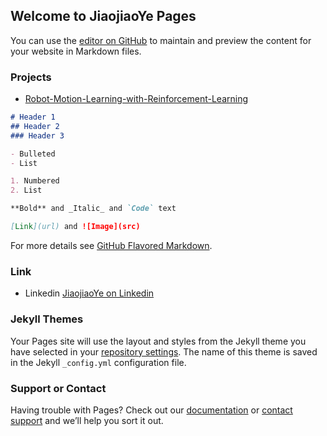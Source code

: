 ## Welcome to JiaojiaoYe Pages

You can use the [editor on GitHub](https://github.com/JiaojiaoYe1994/jiaojiaoye.github.com/edit/master/README.md) to maintain and preview the content for your website in Markdown files.

### Projects
* [Robot-Motion-Learning-with-Reinforcement-Learning](https://github.com/JiaojiaoYe1994/Robot-Motion-Learning-with-Reinforcement-Learning)

```markdown
# Header 1
## Header 2
### Header 3

- Bulleted
- List

1. Numbered
2. List

**Bold** and _Italic_ and `Code` text

[Link](url) and ![Image](src)
```

For more details see [GitHub Flavored Markdown](https://guides.github.com/features/mastering-markdown/).

### Link
* Linkedin [JiaojiaoYe on Linkedin](https://www.linkedin.com/in/jiaojiao-ye-99830b14a/) 

### Jekyll Themes

Your Pages site will use the layout and styles from the Jekyll theme you have selected in your [repository settings](https://github.com/JiaojiaoYe1994/jiaojiaoye.github.com/settings). The name of this theme is saved in the Jekyll `_config.yml` configuration file.

### Support or Contact

Having trouble with Pages? Check out our [documentation](https://help.github.com/categories/github-pages-basics/) or [contact support](https://github.com/contact) and we’ll help you sort it out.
